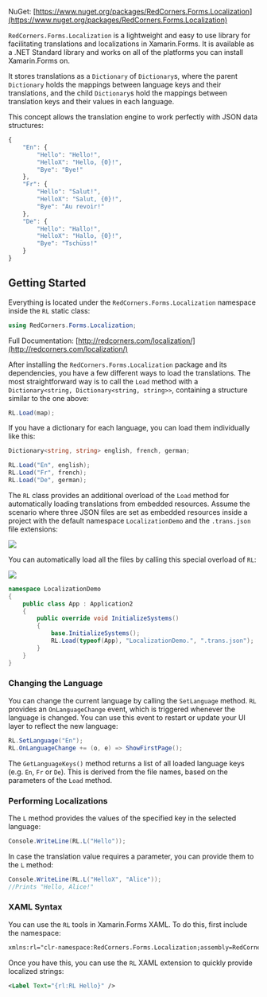 NuGet: [https://www.nuget.org/packages/RedCorners.Forms.Localization](https://www.nuget.org/packages/RedCorners.Forms.Localization)

`RedCorners.Forms.Localization` is a lightweight and easy to use library for facilitating translations and localizations in Xamarin.Forms. It is available as a .NET Standard library and works on all of the platforms you can install Xamarin.Forms on.

It stores translations as a `Dictionary` of `Dictionary`s, where the parent `Dictionary` holds the mappings between language keys and their translations, and the child `Dictionary`s hold the mappings between translation keys and their values in each language.

This concept allows the translation engine to work perfectly with JSON data structures:

```js
{
    "En": {
        "Hello": "Hello!",
        "HelloX": "Hello, {0}!",
        "Bye": "Bye!"
    },
    "Fr": {
        "Hello": "Salut!",
        "HelloX": "Salut, {0}!",
        "Bye": "Au revoir!"
    },
    "De": {
        "Hello": "Hallo!",
        "HelloX": "Hallo, {0}!",
        "Bye": "Tschüss!"
    }
}
```

## Getting Started

Everything is located under the `RedCorners.Forms.Localization` namespace inside the `RL` static class:

```cs
using RedCorners.Forms.Localization;
```

Full Documentation: [http://redcorners.com/localization/](http://redcorners.com/localization/)

After installing the `RedCorners.Forms.Localization` package and its dependencies, you have a few different ways to load the translations. The most straightforward way is to call the `Load` method with a `Dictionary<string, Dictionary<string, string>>`, containing a structure similar to the one above:

```cs
RL.Load(map);
```

If you have a dictionary for each language, you can load them individually like this:

```cs
Dictionary<string, string> english, french, german;

RL.Load("En", english);
RL.Load("Fr", french);
RL.Load("De", german);
```

The `RL` class provides an additional overload of the `Load` method for automatically loading translations from embedded resources. Assume the scenario where three JSON files are set as embedded resources inside a project with the default namespace `LocalizationDemo` and the `.trans.json` file extensions: 

<img src="https://redcorners.com/images/localization_000.PNG" class="free-width" />

You can automatically load all the files by calling this special overload of `RL`:

<img src="https://redcorners.com/images/localization_001.PNG" class="free-width" />

```cs
namespace LocalizationDemo
{
    public class App : Application2
    {
        public override void InitializeSystems()
        {
            base.InitializeSystems();
            RL.Load(typeof(App), "LocalizationDemo.", ".trans.json");
        }
    }
}
```

### Changing the Language

You can change the current language by calling the `SetLanguage` method. `RL` provides an `OnLanguageChange` event, which is triggered whenever the language is changed. You can use this event to restart or update your UI layer to reflect the new language:

```cs
RL.SetLanguage("En");
RL.OnLanguageChange += (o, e) => ShowFirstPage();
```

The `GetLanguageKeys()` method returns a list of all loaded language keys (e.g. `En`, `Fr` or `De`). This is derived from the file names, based on the parameters of the `Load` method.

### Performing Localizations

The `L` method provides the values of the specified key in the selected language:

```cs
Console.WriteLine(RL.L("Hello"));
```

In case the translation value requires a parameter, you can provide them to the `L` method:

```cs
Console.WriteLine(RL.L("HelloX", "Alice"));
//Prints "Hello, Alice!"
```

### XAML Syntax

You can use the `RL` tools in Xamarin.Forms XAML. To do this, first include the namespace:

```xml
xmlns:rl="clr-namespace:RedCorners.Forms.Localization;assembly=RedCorners.Forms.Localization"
```

Once you have this, you can use the `RL` XAML extension to quickly provide localized strings:

```xml
<Label Text="{rl:RL Hello}" />
```